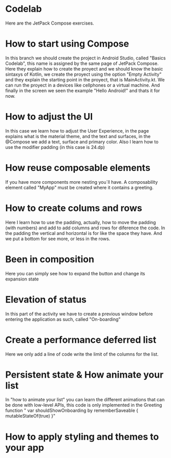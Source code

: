 # Codelab
Here are the JetPack Compose exercises.

# How to start using Compose
In this branch we should create the project in Android Studio, called "Basics Codelab", this name is assigned by the same page of JetPack Compose. Here they explain how to create the proyect and we should know the basic sintaxys of Kotlin, we create the proyect using the option "Empty Activity" and they explain the starting point in the proyect, that is MainActivity.kt. We can run the proyect in a devices like cellphones or a virtual machine. And finally in the screen we seen the example "Hello Android!" and thats it for now.

# How to adjust the UI
In this case we learn how to adjust the User Experience, in the page explains what is the material theme, and the text and surfaces, in the @Compose we add a text, surface and primary color. Also I learn how to use the modifier padding (in this case is 24.dp)

# How reuse composable elements
If you have more components more nesting you´ll have. A composability element called "MyApp" must be created where it contains a greeting.

# How to create colums and rows
Here I learn how to use the padding, actually, how to move the padding (with numbers) and add to add columns and rows for diference the code. In the padding the vertical and horizontal is for like the space they have. And we put a bottom for see more, or less in the rows.

# Been in composition
Here you can simply see how to expand the button and change its expansion state

# Elevation of status
In this part of the activity we have to create a previous window before entering the application as such, called "On-boarding"

# Create a performance deferred list
Here we only add a line of code write the limit of the columns for the list.

# Persistent state & How animate your list
In "how to animate your list" you can learn the different animations that can be done with low-level APIs, this code is only implemented in the Greeting function " var shouldShowOnboarding by rememberSaveable { mutableStateOf(true) }"

# How to apply styling and themes to your app

